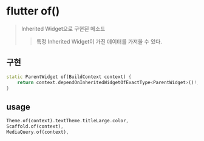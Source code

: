 # flutter of()

> Inherited Widget으로 구현된 메소드
>
> > 특정 Inherited Widget이 가진 데이터를 가져올 수 있다.

## 구현

```dart
static ParentWidget of(BuildContext context) {
    return context.dependOnInheritedWidgetOfExactType<ParentWidget>()!;
}
```

## usage

```dart
Theme.of(context).textTheme.titleLarge.color,
Scaffold.of(context),
MediaQuery.of(context),
```
